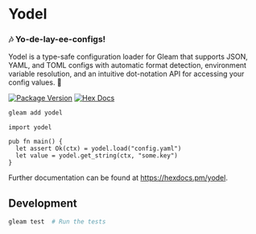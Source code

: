 # Yodel

### 🎶 Yo-de-lay-ee-configs!

Yodel is a type-safe configuration loader for Gleam that supports JSON, YAML,
and TOML configs with automatic format detection, environment variable
resolution, and an intuitive dot-notation API for accessing your config values. 🚀

[![Package Version](https://img.shields.io/hexpm/v/yodel)](https://hex.pm/packages/yodel)
[![Hex Docs](https://img.shields.io/badge/hex-docs-ffaff3)](https://hexdocs.pm/yodel/)

```sh
gleam add yodel
```
```gleam
import yodel

pub fn main() {
  let assert Ok(ctx) = yodel.load("config.yaml")
  let value = yodel.get_string(ctx, "some.key")
}
```

Further documentation can be found at <https://hexdocs.pm/yodel>.

## Development

```sh
gleam test  # Run the tests
```
